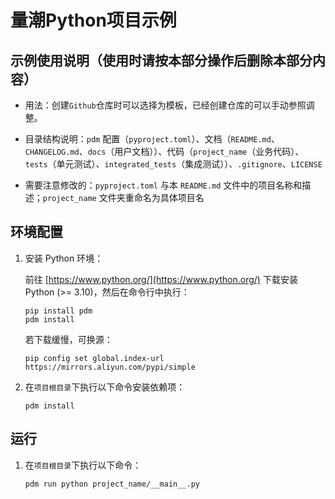 # 量潮Python项目示例

## 示例使用说明（使用时请按本部分操作后删除本部分内容）

- 用法：创建`Github`仓库时可以选择为模板，已经创建仓库的可以手动参照调整。

- 目录结构说明：`pdm` 配置（`pyproject.toml`）、文档（`README.md`、`CHANGELOG.md`、`docs`（用户文档））、代码（`project_name`（业务代码）、`tests`（单元测试）、`integrated_tests`（集成测试））、`.gitignore`、`LICENSE`

- 需要注意修改的：`pyproject.toml` 与本 `README.md` 文件中的项目名称和描述；`project_name` 文件夹重命名为具体项目名

## 环境配置

1. 安装 Python 环境：

   前往 [https://www.python.org/](https://www.python.org/) 下载安装 Python (>= 3.10)，然后在命令行中执行：

    ```shell
    pip install pdm
    pdm install
    ```

   若下载缓慢，可换源：

    ```shell
    pip config set global.index-url https://mirrors.aliyun.com/pypi/simple
    ```

2. 在`项目根目录`下执行以下命令安装依赖项：

   ```shell
   pdm install
   ```

## 运行

1. 在`项目根目录`下执行以下命令：

   ```shell
   pdm run python project_name/__main__.py
   ```
